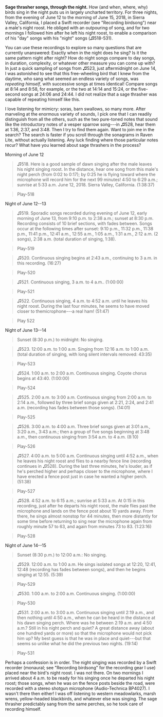 **Sage thrasher songs, through the night.** How (and when, where, why) birds sing in the night puts us in largely uncharted territory. For three nights, from the evening of June 12 to the morning of June 15, 2018, in Sierra Valley, California, I placed a Swift recorder (see "Recording birdsong") near a male's night roost. He obliged with an outpouring of song, and for two mornings I followed him after he left his night roost, to enable a comparison of his "day" songs with his "night" songs (♫518-531).

You can use these recordings to explore so many questions that are currently unanswered: Exactly when in the night does he sing? Is it the same pattern night after night? How do night songs compare to day songs, in duration, complexity, or whatever other measure you can come up with? In just a quick sampling of songs from ♫523, just aftermidnight on June 14, I was astonished to see that this free-wheeling bird that I knew from the daytime, who sang what seemed an endless variety of songs, was *repeating himself*, with successive songs at times identical! Compare songs at 8:14 and 8:58, for example, or the two at 14:14 and 15:24, or the five-second songs at 24:06 and 24:44. I did not realize that a sage thrasher was capable of repeating himself like this.

I love listening for mimicry: soras, barn swallows, so many more. After marveling at the enormous variety of sounds, I pick one that I can readily distinguish from all the others, such as the two pure-toned notes that sound like the introductory notes of a vesper sparrow song---in ♫528, hear them at 1:36, 2:37, and 3:48. Then I try to find them again. Want to join me in the search? The search is faster if you scroll through the sonagrams in Raven Lite, without actually listening. Any luck finding where those particular notes recur? What have you learned about sage thrashers in the process?

Morning of June 12

>♫518. Here is a good sample of dawn singing after the male leaves his night singing roost. In the distance, hear one song from this male's night perch (from 0:02 to 0:17); by 0:25 he is flying toward where the microphone will record him for the next 99 minutes! 4:50 to 6:29 a.m.; sunrise at 5:33 a.m. June 12, 2018. Sierra Valley, California. (1:38:37)

>Play-518

Night of June 12--13

>♫519. Sporadic songs recorded during evening of June 12, early morning of June 13, from 9:10 p.m. to 2:38 a.m.; sunset at 8:30 p.m. Recording consists of 10 brief sections, with fades between. Songs occur at the following times after sunset: 9:10 p.m., 11:32 p.m., 11:38 p.m., 11:41 p.m., 12:41 a.m., 12:55 a.m., 1:05 a.m., 1:31 a.m., 2:12 a.m. (2 songs), 2:38 a.m. (total duration of singing, 1:38).

>Play-519

>♫520. Continuous singing begins at 2:43 a.m., continuing to 3 a.m. in this recording. (16:27)

>Play-520

>♫521. Continuous singing, 3 a.m. to 4 a.m.. (1:00:00)

>Play-521

>♫522. Continuous singing, 4 a.m. to 4:52 a.m. until he leaves his night roost. During the last four minutes, he seems to have moved closer to themicrophone---a real ham! (51:47)

>Play 522

Night of June 13--14

>Sunset (8:30 p.m.) to midnight: No singing.

>♫523. 12:00 a.m. to 1:00 a.m. Singing from 12:16 a.m. to 1:00 a.m. (total duration of singing, with long silent intervals removed: 43:35)

>Play-523

>♫524. 1:00 a.m. to 2:00 a.m. Continuous singing. Coyote chorus begins at 43:40. (1:00:00)

>Play-524

>♫525. 2:00 a.m. to 3:00 a.m. Continuous singing from 2:00 a.m. to 2:14 a.m., followed by three brief songs given at 2:21, 2:24, and 2:41 a.m. (recording has fades between those songs). (14:01)

>Play-525

>♫526. 3:00 a.m. to 4:00 a.m. Three brief songs given at 3:01 a.m., 3:20 a.m., 3:43 a.m.; then a group of five songs beginning at 3:48 a.m., then continuous singing from 3:54 a.m. to 4 a.m. (8:10)

>Play-526

>♫527. 4:00 a.m. to 5:00 a.m. Continuous singing until 4:52 a.m., when he leaves his night roost and flies to a nearby fence line (recording continues in ♫528). During the last three minutes, he's louder, as if he's perched higher and perhaps closer to the microphone, where I have erected a fence post just in case he wanted a higher perch. (51:38)

>Play-527

>♫528. 4:52 a.m. to 6:15 a.m.; sunrise at 5:33 a.m. At 0:15 in this recording, just after he departs his night roost, the male flies past the microphone and lands on the fence post about 10 yards away. From there, he sings almost nonstop for 44 minutes, then more distantly for some time before returning to sing near the microphone again from roughly minute 57 to 63, and again from minutes 73 to 83. (1:23:16)

>Play-528

Night of June 14--15

>Sunset (8:30 p.m.) to 12:00 a.m.: No singing.

>♫529. 12:00 a.m. to 1:00 a.m. He sings isolated songs at 12:20, 12:41, 12:48 (recording has fades between songs), and then he begins singing at 12:55. (5:39)

>Play-529

>♫530. 1:00 a.m. to 2:00 a.m. Continuous singing. (1:00:00)

>Play-530

>♫531. 2:00 a.m. to 3:00 a.m. Continuous singing until 2:19 a.m., and then nothing until 4:50 a.m., when he can be heard in the distance at his dawn singing perch. Where was he between 2:19 a.m. and 4:50 a.m.? Still in his night perch and quiet? A great distance away (about one hundred yards or more) so that the microphone would not pick him up? My best guess is that he was in place and quiet---but that seems so unlike what he did the previous two nights. (19:14)

>Play-531

Perhaps a confession is in order. The night singing was recorded by a
Swift recorder (monaural; see "Recording birdsong" for the recording
gear I use) placed near the bird's night roost. I was not there. On two
mornings I arrived about 4 a.m. to be ready for his singing once he
departed his night roost; those songs, when he was on the fence posts
beside the road, were recorded with a stereo shotgun microphone
(Audio-Technica BP4027). I wasn't there then either! I was off listening
to western meadowlarks, marsh wrens, yellow-headed blackbirds, and
whatever else was singing. The sage thrasher predictably sang from the
same perches, so he took care of recording himself.
